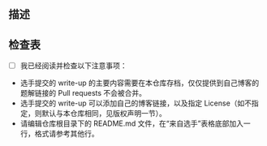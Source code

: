 ## 描述

## 检查表

- [ ] 我已经阅读并检查以下注意事项：

- 选手提交的 write-up 的主要内容需要在本仓库存档，仅仅提供到自己博客的题解链接的 Pull requests 不会被合并。
- 选手提交的 write-up 可以添加自己的博客链接，以及指定 License（如不指定，则默认与本仓库相同，见版权声明一节）。
- 请编辑仓库根目录下的 README.md 文件，在“来自选手”表格底部加入一行，格式请参考其他行。
